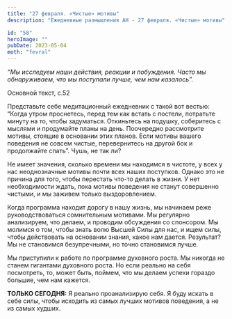 ```yaml
---
title: "27 февраля. «Чистые» мотивы"
description: "Ежедневные размышления АН - 27 февраля. «Чистые» мотивы"

id: "58"
heroImage: ""
pubDate: 2023-05-04
moth: "fevral"
---
```


_“Мы исследуем наши действия, реакции и побуждения. Часто мы обнаруживаем, что
мы поступали лучше, чем нам казалось”._

Основной текст, с.52

Представьте себе медитационный ежедневник с такой вот вестью: “Когда утром
проснетесь, перед тем как встать с постели, потратьте минуту на то, чтобы
задуматься. Откиньтесь на подушку, соберитесь с мыслями и продумайте планы на
день. Поочередно рассмотрите мотивы, стоящие в основании этих планов. Если
мотивы вашего поведения не совсем чистые, перевернитесь на другой бок и
продолжайте спать”. Чушь, не так ли?

Не имеет значения, сколько времени мы находимся в чистоте, у всех у нас
неоднозначные мотивы почти всех наших поступков. Однако это не причина для
того, чтобы перестать что-то делать в жизни. У нет необходимости ждать, пока
мотивы поведения не станут совершенно чистыми, и мы заживем только
выздоровлением.

Когда программа находит дорогу в нашу жизнь, мы начинаем реже
руководствоваться сомнительным мотивами. Мы регулярно анализируем, что делаем,
и проводим обсуждения со спонсором. Мы молимся о том, чтобы знать волю Высшей
Силы для нас, и ищем силы, чтобы действовать на основании знания, какое нам
дается. Результат? Мы не становимся безупречными, но точно становимся лучше.

Мы приступили к работе по программе духовного роста. Мы никогда не станем
гигантами духовного роста. Но если реально на себя посмотреть, то, может быть,
поймем, что мы делаем успехи гораздо большие, чем нам кажется.

**ТОЛЬКО СЕГОДНЯ:** Я реально проанализирую себя. Я буду искать в себе силы,
чтобы исходить из самых лучших мотивов поведения, а не из самых худших.
